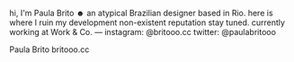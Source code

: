 hi, I'm Paula Brito ☻
an atypical Brazilian designer based in Rio.
here is where I ruin my development non-existent reputation stay tuned.
currently working at Work & Co.
—
instagram: @britooo.cc
twitter: @paulabritooo

Paula Brito
britooo.cc

